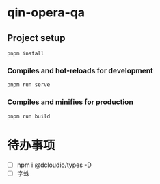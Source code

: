 # qin-opera-qa

## Project setup
```
pnpm install
```

### Compiles and hot-reloads for development
```
pnpm run serve
```

### Compiles and minifies for production
```
pnpm run build
```

# 待办事项

- [ ] npm i @dcloudio/types -D
- [ ] 字蛛
